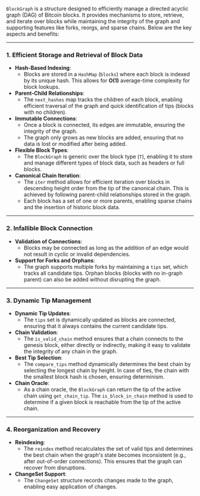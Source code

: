 <!-- block-graph -->

`BlockGraph` is a structure designed to efficiently manage a directed acyclic graph (DAG) of Bitcoin blocks. It provides mechanisms to store, retrieve, and iterate over blocks while maintaining the integrity of the graph and supporting features like forks, reorgs, and sparse chains. Below are the key aspects and benefits:

---

### 1. **Efficient Storage and Retrieval of Block Data**
- **Hash-Based Indexing**:
  - Blocks are stored in a `HashMap` (`blocks`) where each block is indexed by its unique hash. This allows for **O(1)** average-time complexity for block lookups.
- **Parent-Child Relationships**:
  - The `next_hashes` map tracks the children of each block, enabling efficient traversal of the graph and quick identification of tips (blocks with no children).
- **Immutable Connections**:
  - Once a block is connected, its edges are immutable, ensuring the integrity of the graph.
  - The graph only grows as new blocks are added, ensuring that no data is lost or modified after being added.
- **Flexible Block Types**:
  - The `BlockGraph` is generic over the block type (`T`), enabling it to store and manage different types of block data, such as headers or full blocks.
- **Canonical Chain Iteration**:
  - The `iter` method allows for efficient iteration over blocks in descending height order from the tip of the canonical chain. This is achieved by following parent-child relationships stored in the graph.
  - Each block has a set of one or more parents, enabling sparse chains and the insertion of historic block data.

---

### 2. **Infallible Block Connection**
- **Validation of Connections**:
  - Blocks may be connected as long as the addition of an edge would not result in cyclic or invalid dependencies.
- **Support for Forks and Orphans**:
  - The graph supports multiple forks by maintaining a `tips` set, which tracks all candidate tips. Orphan blocks (blocks with no in-graph parent) can also be added without disrupting the graph.

---

### 3. **Dynamic Tip Management**
- **Dynamic Tip Updates**:
  - The `tips` set is dynamically updated as blocks are connected, ensuring that it always contains the current candidate tips.
- **Chain Validation**:
  - The `is_valid_chain` method ensures that a chain connects to the genesis block, either directly or indirectly, making it easy to validate the integrity of any chain in the graph.
- **Best Tip Selection**:
  - The `compare_tips` method dynamically determines the best chain by selecting the longest chain by height. In case of ties, the chain with the smallest block hash is chosen, ensuring determinism.
- **Chain Oracle**:
  - As a chain oracle, the `BlockGraph` can return the tip of the active chain using `get_chain_tip`. The `is_block_in_chain` method is used to determine if a given block is reachable from the tip of the active chain.

---

### 4. **Reorganization and Recovery**
- **Reindexing**:
  - The `reindex` method recalculates the set of valid tips and determines the best chain when the graph's state becomes inconsistent (e.g., after out-of-order connections). This ensures that the graph can recover from disruptions.
- **ChangeSet Support**:
  - The `ChangeSet` structure records changes made to the graph, enabling easy application of changes.
